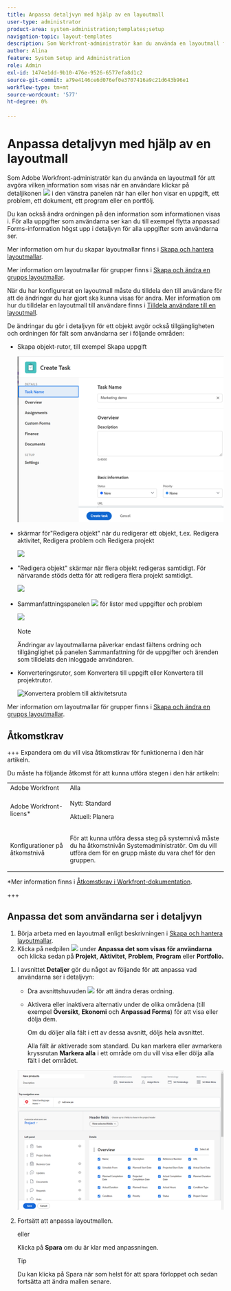 ```yaml
---
title: Anpassa detaljvyn med hjälp av en layoutmall
user-type: administrator
product-area: system-administration;templates;setup
navigation-topic: layout-templates
description: Som Workfront-administratör kan du använda en layoutmall för att avgöra vilken information som visas när en användare väljer detaljavsnittet i den vänstra panelen när han eller hon visar en uppgift, ett problem, ett dokument, ett program eller en portfölj.
author: Alina
feature: System Setup and Administration
role: Admin
exl-id: 1474e1dd-9b10-476e-9526-6577efa8d1c2
source-git-commit: a79e4146ce6d076ef0e3707416a9c21d643b96e1
workflow-type: tm+mt
source-wordcount: '577'
ht-degree: 0%

---
```


# Anpassa detaljvyn med hjälp av en layoutmall

<!--<span class="preview">The highlighted information on this page refers to functionality not yet generally available. It is available for all customers in the Preview environment and for a select group of customers in the Production environment.</span>-->

Som Adobe Workfront-administratör kan du använda en layoutmall för att avgöra vilken information som visas när en användare klickar på detaljikonen ![](assets/project-details-icon.png) i den vänstra panelen när han eller hon visar en uppgift, ett problem, ett dokument, ett program eller en portfölj.

<!--
or billing record
-->

Du kan också ändra ordningen på den information som informationen visas i. För alla uppgifter som användarna ser kan du till exempel flytta anpassad Forms-information högst upp i detaljvyn för alla uppgifter som användarna ser.

Mer information om hur du skapar layoutmallar finns i [Skapa och hantera layoutmallar](../use-layout-templates/create-and-manage-layout-templates.md).

Mer information om layoutmallar för grupper finns i [Skapa och ändra en grupps layoutmallar](../../../administration-and-setup/manage-groups/work-with-group-objects/create-and-modify-a-groups-layout-templates.md).

När du har konfigurerat en layoutmall måste du tilldela den till användare för att de ändringar du har gjort ska kunna visas för andra. Mer information om hur du tilldelar en layoutmall till användare finns i [Tilldela användare till en layoutmall](../use-layout-templates/assign-users-to-layout-template.md).

De ändringar du gör i detaljvyn för ett objekt avgör också tillgängligheten och ordningen för fält som användarna ser i följande områden:


* Skapa objekt-rutor, till exempel Skapa uppgift

  ![](assets/new-task-dialog.png)


* skärmar för&quot;Redigera objekt&quot; när du redigerar ett objekt, t.ex. Redigera aktivitet, Redigera problem och Redigera projekt

  ![](assets/edit-task-screen.png)


* &quot;Redigera objekt&quot; skärmar när flera objekt redigeras samtidigt. För närvarande stöds detta för att redigera flera projekt samtidigt.

  ![](assets/customize-edit-projects-in-bulk-box-with-layout-template.png)


* Sammanfattningspanelen ![](assets/summary-panel-icon.png) för listor med uppgifter och problem

  ![](assets/summary-area.png)

  >[!NOTE]
  >
  >Ändringar av layoutmallarna påverkar endast fältens ordning och tillgänglighet på panelen Sammanfattning för de uppgifter och ärenden som tilldelats den inloggade användaren.

* Konverteringsrutor, som Konvertera till uppgift eller Konvertera till projektrutor.

  ![Konvertera problem till aktivitetsruta](assets/convert-issue-to-task-box.png)

Mer information om layoutmallar för grupper finns i [Skapa och ändra en grupps layoutmallar](../../../administration-and-setup/manage-groups/work-with-group-objects/create-and-modify-a-groups-layout-templates.md).

## Åtkomstkrav

+++ Expandera om du vill visa åtkomstkrav för funktionerna i den här artikeln.

Du måste ha följande åtkomst för att kunna utföra stegen i den här artikeln:

<table style="table-layout:auto"> 
 <col> 
 <col> 
 <tbody> 
  <tr> 
   <td role="rowheader">Adobe Workfront</td> 
   <td>Alla</td> 
  </tr> 
  <tr> 
   <td role="rowheader">Adobe Workfront-licens*</td> 
   <td><p>Nytt: Standard</p>
  <p> Aktuell: Planera</p>
   </td> 
  </tr> 
  <tr> 
   <td role="rowheader">Konfigurationer på åtkomstnivå</td> 
   <td> <p>För att kunna utföra dessa steg på systemnivå måste du ha åtkomstnivån Systemadministratör.
Om du vill utföra dem för en grupp måste du vara chef för den gruppen.</p> </td> 
  </tr> 
 </tbody> 
</table>

*Mer information finns i [Åtkomstkrav i Workfront-dokumentation](/help/quicksilver/administration-and-setup/add-users/access-levels-and-object-permissions/access-level-requirements-in-documentation.md).

+++

## Anpassa det som användarna ser i detaljvyn

1. Börja arbeta med en layoutmall enligt beskrivningen i [Skapa och hantera layoutmallar](../../../administration-and-setup/customize-workfront/use-layout-templates/create-and-manage-layout-templates.md).
1. Klicka på nedpilen ![](assets/dropdown-arrow-12x12.png) under **Anpassa det som visas för användarna** och klicka sedan på **Projekt**, **Aktivitet**, **Problem**, **Program** eller **Portfolio.**
<!--
, or billing record
-->

1. I avsnittet **Detaljer** gör du något av följande för att anpassa vad användarna ser i detaljvyn:

   * Dra avsnittshuvuden ![](assets/move-icon---dots.png) för att ändra deras ordning.
   * Aktivera eller inaktivera alternativ under de olika områdena (till exempel **Översikt**, **Ekonomi** och **Anpassad Forms**) för att visa eller dölja dem.

     Om du döljer alla fält i ett av dessa avsnitt, döljs hela avsnittet.

     Alla fält är aktiverade som standard. Du kan markera eller avmarkera kryssrutan **Markera alla** i ett område om du vill visa eller dölja alla fält i det området.

   ![Vyn Detaljer i layoutmallen](assets/layout-template-details-view.png)

1. Fortsätt att anpassa layoutmallen.

   eller

   Klicka på **Spara** om du är klar med anpassningen.

   >[!TIP]
   >
   >Du kan klicka på Spara när som helst för att spara förloppet och sedan fortsätta att ändra mallen senare.
